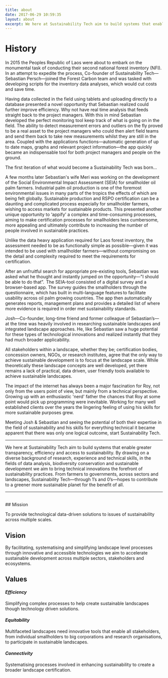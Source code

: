 ```yaml
---
title: about
date: 2017-06-29 10:59:35
layout: about
excerpt: We here at Sustainability Tech aim to build systems that enable greater transparency, efficiency and access to sustainability. By drawing on a diverse background of research, experience and technical skills, in the fields of data analysis, biodiversity conservation and sustainable development we aim to bring technical innovations the forefront of sustainability practices. From farmers to governments, across sectors and landscapes, Sustainability Tech—through 1’s and 0’s—hopes to contribute to a greener more sustainable planet for the benefit of all.
---
```


# History

<p class="drop-cap">In 2015 the Peoples Republic of Laos were about to embark on the monumental task of conducting their second national forest inventory (NFI). In an attempt to expedite the process, Co-founder of Sustainability Tech—Sebastian Persch—joined the Forest Carbon team and was tasked with developing scripts for the inventory data analyses, which would cut costs and save time.</p>

Having data collected in the field using tablets and uploading directly to a database presented a novel opportunity that Sebastian realized could further improve efficiency. Why not have real time analysis that feeds straight back to the project managers. With this in mind Sebastian developed the perfect monitoring tool keep track of what is going on in the field. The ability to detect measurement errors and outliers on the fly proved to be a real asset to the project managers who could then alert field teams and send them back to take new measurements whilst they are still in the area. Coupled with the applications functions—automatic generation of up to date maps, graphs and relevant project information—the app quickly became an indispensable tool for both project managers and people on the ground.

The first iteration of what would become a Sustainability Tech was born…

A few months later Sebastian's wife Meri was working on the development of the Social Environmental Impact Assessment (SEIA) for smallholder oil palm farmers. Industrial palm oil production is one of the foremost environmental issues in many parts of the tropics the effects of which are being felt globally. Sustainable production and RSPO certification can be a daunting and complicated process especially for smallholder farmers, wishing to access markets for sustainable products. This presented another unique opportunity to ‘appify’ a complex and time-consuming processes, aiming to make certification processes for smallholders less cumbersome, more appealing and ultimately contribute to increasing the number of people involved in sustainable practices.  

Unlike the data heavy application required for Laos forest inventory, the assessment needed to be as functionally simple as possible—given it was intended to be used with smallholder farmers—without compromising on the detail and complexity required to meet the requirements for certification.  

After an unfruitful search for appropriate pre-existing tools, Sebastian was asked what he thought and instantly jumped on the opportunity—"I should be able to do that”.  The SEIA-tool consisted of a digital survey and a browser-based app. The survey guides the smallholders through the questionnaire, which has built in multi-language features to facilitate usability across oil palm growing countries. The app then automatically generates reports, management plans and provides a detailed list of where more evidence is required in order met sustainability standards.   

Josh—Co-founder, long-time friend and former colleague of Sebastian’s— at the time was heavily involved in researching sustainable landscapes and integrated landscape approaches. He, like Sebastian saw a huge potential for these types of technological innovations and realized instantly that they had much broader applicability.  

All stakeholders within a landscape, whether they be; certification bodies, concession owners, NGOs, or research institutes, agree that the only way to achieve sustainable development is to focus at the landscape scale. While theoretically these landscape concepts are well developed, yet there remains a lack of practical, data driven, user friendly tools available to achieve sustainable landscapes.

The impact of the internet has always been a major fascination for Roy, not only from the users point of view, but mainly from a technical perspective. Growing up with an enthusiastic 'nerd' father the chances that Roy at some point would pick up programming were inevitable. Working for many well established clients over the years the lingering feeling of using his skills for more sustainable purposes grew.

Meeting Josh & Sebastian and seeing the potential of both their expertise in the field of sustainability and his skills for everything technical it became apparent that there was only one logical outcome, start Sustainability Tech.

<hr>

<p class="lead">We here at Sustainability Tech aim to build systems that enable greater transparency, efficiency and access to sustainability. By drawing on a diverse background of research, experience and technical skills, in the fields of data analysis, biodiversity conservation and sustainable development we aim to bring technical innovations the forefront of sustainability practices. From farmers to governments, across sectors and landscapes, Sustainability Tech—through 1’s and 0’s—hopes to contribute to a greener more sustainable planet for the benefit of all.</p><hr><br>
## Mission

To provide technological data-driven solutions to issues of sustainability across multiple scales.

## Vision

By facilitating, systematising and simplifying landscape level processes through innovative and accessible technologies we aim to accelerate sustainable development across multiple sectors, stakeholders and ecosystems.     

## Values

#### _Efficiency_
Simplifying complex processes to help create sustainable landscapes though technology driven solutions.  

#### _Equitability_
Multifaceted landscapes need innovative tools that enable all stakeholders, from individual smallholders to big corporations and research organisations, to participate in sustainable landscapes.  

#### _Connectivity_
Systematising processes involved in enhancing sustainability to create a broader landscape certification.
